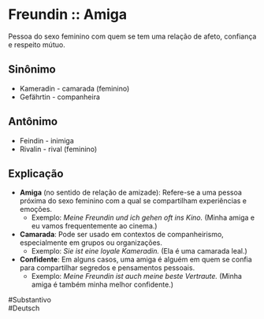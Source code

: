 # Freundin :: Amiga
Pessoa do sexo feminino com quem se tem uma relação de afeto, confiança e respeito mútuo.

## Sinônimo
- Kameradin - camarada (feminino)  
- Gefährtin - companheira  

## Antônimo
- Feindin - inimiga  
- Rivalin - rival (feminino)  

## Explicação
- **Amiga** (no sentido de relação de amizade): Refere-se a uma pessoa próxima do sexo feminino com a qual se compartilham experiências e emoções.
	- Exemplo: *Meine Freundin und ich gehen oft ins Kino.* (Minha amiga e eu vamos frequentemente ao cinema.)
- **Camarada**: Pode ser usado em contextos de companheirismo, especialmente em grupos ou organizações.
	- Exemplo: *Sie ist eine loyale Kameradin.* (Ela é uma camarada leal.)
- **Confidente**: Em alguns casos, uma amiga é alguém em quem se confia para compartilhar segredos e pensamentos pessoais.
	- Exemplo: *Meine Freundin ist auch meine beste Vertraute.* (Minha amiga é também minha melhor confidente.)

#Substantivo  
#Deutsch
